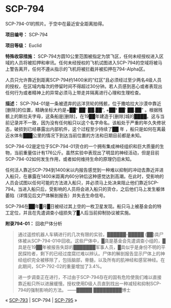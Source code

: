 # SCP-794
                        




SCP-794-01的照片。于空中在最近安全距离拍得。



**项目编号：** SCP-794

**项目等级：** Euclid

**特殊收容措施：** SCP-794方圆10公里范围被指定为禁飞区，任何未经授权进入区域的人员将被扣押和审讯。任何未经授权的飞机试图进入SCP-794的空域将被马上警告离开，任何不遵从指示的飞机将被拦截并被扣押在794-Alpha区。

人员只允许靠近到距离SCP-794约1400米的“红区”且必须经过至少两名4级人员的授权，在区域内每次的停留时间不得超过30分钟。若人员感到恶心或者表现出任何行为或者精神上的异常必须马上带走并隔离进行心理和生理检查。

**描述：** SCP-794-01是一条被遗弃的远洋货轮的残骸，位于撒哈拉大沙漠中靠近[删除]的位置，精确坐标大约是+██° ██' ██.██", +██° ██' ██.██" 。根据残骸上的斯拉夫字母，这条船是[删除]，在19██年建造于[删除]城的████。这与当前记录并不一致，因为没有任何船只以这个名字命名。该船处于严重的年久失修状态，破损到已经暴露出内部机件，这个过程至少持续了██ 年
，船只是如何在离最近水体有███公里的情况下到达当前位置的方法和日期目前都是未知。

SCP-794-02是定位于SCP-794-01货仓的一个拥有集成神经组织和巨大质量的生物，当前重量估计有176公斤。虽然实验中表现出了明显的神经活动，但是目前SCP-794-02如何发生作用，或者如何维持生命的原理仍旧未知。

任何活人靠近SCP-794到1400米以内报告感觉到一种难以抑制的冲动去靠近并进入船只，在暴露在1400米距离内60分钟后这种感觉达到高潮。在此时，受影响的人员会试图以任何可能的方法进入船只，并必须马上处决来阻止他们靠近SCP-794。当进入船只后，受影响的人员将会进入船只的货仓，之后他们马上发生躯体萎陷（详情见后文尸体解剖报告）并失去生命信号。

SCP-794在██年█月█日被经过其上空的一枚卫星发现。船只马上被基金会的特工定位，并且在先遣调查小组损失了█人后当前抑制协议被实施。

**附录794-01：** 回收尸体分析


> 通过遥控机器人车辆进行的几次有限的实验，██████-█████ (██)具尸体被从SCP-794-01中回收。这些尸体中，█具是基金会先遣调查小组的，█具是在19██年被报告失踪的███████军事人员，█具似乎是身份不明的平民探险者，剩下的已经过度腐烂难以辨认。尸体的解剖报告显示尸体上的神经组织完全被移除了，包括脑部，脊髓，以及所有的肌神经和感官神经。在此期间，SCP-792-02的重量增加了3.4%。
> 
> 进一步调查正在进行，不过由于SCP-794存在的固有危险使我们难以直接靠近船只所以进展缓慢。授权使用D级人员直到找出一种减轻和抑制SCP-794的强制影响的方法。
——█████ █████████博士
> 



« <a shape='rect' class='newpage' href='/scp-793'>SCP-793</a> | SCP-794 | [SCP-795](/scp-795) »





                    